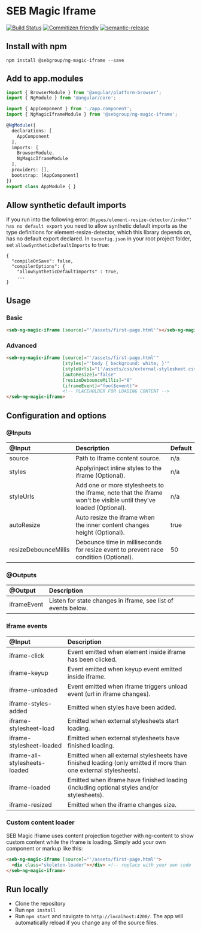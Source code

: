 # SEB Magic Iframe
[![Build Status](https://travis-ci.com/sebgroup/ng-magic-iframe.svg?token=tzrdkWGEu776AVobzRhp&branch=master)](https://travis-ci.com/sebgroup/ng-magic-iframe)
[![Commitizen friendly](https://img.shields.io/badge/commitizen-friendly-brightgreen.svg)](http://commitizen.github.io/cz-cli/)
[![semantic-release](https://img.shields.io/badge/%20%20%F0%9F%93%A6%F0%9F%9A%80-semantic--release-e10079.svg)](https://github.com/semantic-release/semantic-release)

## Install with npm
```
npm install @sebgroup/ng-magic-iframe --save
```

## Add to app.modules
```ts
import { BrowserModule } from '@angular/platform-browser';
import { NgModule } from '@angular/core';

import { AppComponent } from './app.component';
import { NgMagicIframeModule } from '@sebgroup/ng-magic-iframe';

@NgModule({
  declarations: [
    AppComponent
  ],
  imports: [
    BrowserModule,
    NgMagicIframeModule
  ],
  providers: [],
  bootstrap: [AppComponent]
})
export class AppModule { }
```

## Allow synthetic default imports
If you run into the following error: `@types/element-resize-detector/index"' has no default export` you need to allow synthetic default imports as the type definitions for element-resize-detector, which this library depends on, has no default export declared. In `tsconfig.json` in your root project folder, set `allowSyntheticDefaultImports` to true:
```
{
  "compileOnSave": false,
  "compilerOptions": {
    "allowSyntheticDefaultImports" : true,
    ...
}
```

## Usage
### Basic
```html
<seb-ng-magic-iframe [source]="'/assets/first-page.html'"></seb-ng-magic-iframe>
```

### Advanced
```html
<seb-ng-magic-iframe [source]="'/assets/first-page.html'"
                     [styles]="'body { background: white; }'"
                     [styleUrls]="['/assets/css/external-stylesheet.css', '/assets/css/fonts.css']"
                     [autoResize]="false"
                     [resizeDebounceMillis]="0"
                     (iframeEvent)="foo($event)">
                     <!-- PLACEHOLDER FOR LOADING CONTENT -->
</seb-ng-magic-iframe>
```

## Configuration and options
### @Inputs
|@Input|Description|Default|
|:-----|:-----------|:-------------------|
|source| Path to iframe content source.| n/a |
|styles| Apply/inject inline styles to the iframe (Optional).| n/a |
|styleUrls| Add one or more stylesheets to the iframe, note that the iframe won't be visible until they've loaded (Optional).| n/a |
|autoResize| Auto resize the iframe when the inner content changes height (Optional).| true |
|resizeDebounceMillis| Debounce time in milliseconds for resize event to prevent race condition (Optional).| 50 |

### @Outputs
|@Output|Description|
|:-----|:-----------|
|iframeEvent| Listen for state changes in iframe, see list of events below.|

### Iframe events
|@Input                           |Description|
|:--------------------------------|:-----------|
| iframe-click                    | Event emitted when element inside iframe has been clicked.
| iframe-keyup                    | Event emitted when keyup event emitted inside iframe.
| iframe-unloaded                 | Event emitted when iframe triggers unload event (url in iframe changes).
| iframe-styles-added             | Emitted when styles have been added.
| iframe-stylesheet-load          | Emitted when external stylesheets start loading.
| iframe-stylesheet-loaded        | Emitted when external stylesheets have finished loading.
| iframe-all-stylesheets-loaded   | Emitted when all external stylesheets have finished loading (only emitted if more than one external stylesheets).
| iframe-loaded                   | Emitted when iframe have finished loading (including optional styles and/or stylesheets).
| iframe-resized                  | Emitted when the iframe changes size.

### Custom content loader
SEB Magic iframe uses content projection together with ng-content to show custom content while the iframe is loading. Simply add your own component or markup like this:
```html
<seb-ng-magic-iframe [source]="'/assets/first-page.html'">
  <div class="skeleton-loader"></div> <!-- replace with your own code -->
</seb-ng-magic-iframe>
```


## Run locally

* Clone the repository
* Run `npm install`
* Run `npm start` and navigate to `http://localhost:4200/`. The app will automatically reload if you change any of the source files.
